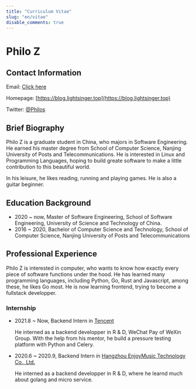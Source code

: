 ```yaml
---
title: "Curriculum Vitae"
slug: "en/vitae"
disable_comments: true
---
```


# Philo Z

## Contact Information

Email: [Click here](https://mail.google.com/mail/?view=cm&fs=1&to=reallinchao.zh@gmail.com)

Homepage: [https://blog.lightsinger.top](https://blog.lightsinger.top)

Twitter: [@Philos](https://twitter.com/zlc_milano)


## Brief Biography
Philo Z is a graduate student in China, who majors in Software Engineering. He earned his master degree from School of Computer Science, Nanjing University of Posts and Telecommunications. He is interested in Linux and Programming Languages, hoping to build greate software to make a little contribution to this beautiful world.

In his leisure, he likes reading, running and playing games. He is also a guitar beginner.

## Education Background

- 2020 ~ now, Master of Software Engineering, School of Software Engineering, University of Science and Technology of China.
- 2016 ~ 2020, Bachelor of Computer Science and Technology, School of Computer Science, Nanjing University of Posts and Telecommunications

## Professional Experience

Philo Z is interested in computer, who wants to know how exactly every piece of software functions under the hood. He has learned many programming languages, including Python, Go, Rust and Javascript, among these, he likes Go most. He is now learning frontend, trying to become a fullstack developper.

### Internship

- 2021.8 ~ Now, Backend Intern in [Tencent](https://www.tencent.com/en-us)
  
  He interned as a backend developper in R & D, WeChat Pay of WeXin Group. With the help from his mentor, he build a pressure testing platform with Python and Celery.
  

- 2020.6 ~ 2020.9, Backend Intern in [Hangzhou EnjoyMusic Technology Co., Ltd.](https://stepbeats.io/desktop/index.html)
  
  He interned as a backend developper in R & D, where he learnd much about golang and micro service.
